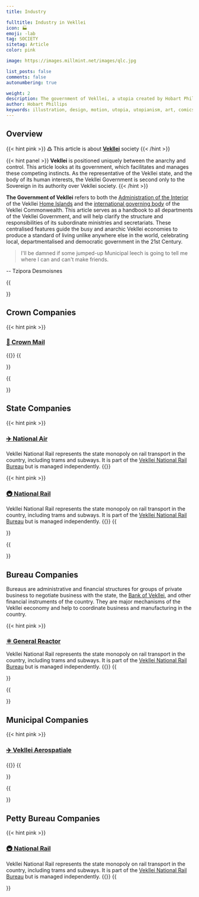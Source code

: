 ```yaml
---
title: Industry

fulltitle: Industry in Vekllei
icon: 🏭
emoji: -lab
tag: SOCIETY
sitetag: Article
color: pink

image: https://images.millmint.net/images/qlc.jpg

list_posts: false
comments: false
autonumbering: true

weight: 2
description: The government of Vekllei, a utopia created by Hobart Phillips.
author: Hobart Phillips
keywords: illustration, design, motion, utopia, utopianism, art, comics, comic, hobart, phillips, vekllei, millmint
---
```


## Overview
{{< hint pink >}}
߷ This article is about [**Vekllei**](/utopia/vekllei) society
{{< /hint >}}

{{< hint panel >}}
**Vekllei** is positioned uniquely between the anarchy and control. This article looks at its government, which facilitates and manages these competing instincts. As the representative of the Vekllei state, and the body of its human interests, the Vekllei Government is second only to the Sovereign in its authority over Vekllei society.
{{< /hint >}}

**The Government of Vekllei** refers to both the [Administration of the Interior](/utopia/vekllei/society/government/#administration-of-the-interior) of the Vekllei [Home Islands](/utopia/vekllei/) and the [international governing body](/utopia/vekllei/society/government/#administration-of-the-commonwealth) of the Vekllei Commonwealth. This article serves as a handbook to all departments of the Vekllei Government, and will help clarify the structure and responsibilities of its subordinate ministries and secretariats. These centralised features guide the busy and anarchic Vekllei economies to produce a standard of living unlike anywhere else in the world, celebrating local, departmentalised and democratic government in the 21st Century.

> I'll be damned if some jumped-up Municipal leech is going to tell me where I can and can't make friends.

-- Tzipora Desmoisnes
  
{{<section>}}
## Crown Companies

{{< hint pink >}}
### [<span class="smallicon">📯</span> Crown Mail](/utopia/vekllei/society/industry/mail)
{{</hint>}}
{{</section>}}

{{<section>}}
## State Companies

{{< hint pink >}}
### [<span class="smallicon">✈️</span> National Air](/utopia/vekllei/society/industry/air)
Vekllei National Rail represents the state monopoly on rail transport in the country, including trams and subways. It is part of the [Vekllei National Rail Bureau](/utopia/vekllei/society/government/#national-railways-bureau) but is managed independently.
{{</hint>}}

{{< hint pink >}}
### [<span class="smallicon">🚇</span> National Rail](/utopia/vekllei/society/industry/rail)
Vekllei National Rail represents the state monopoly on rail transport in the country, including trams and subways. It is part of the [Vekllei National Rail Bureau](/utopia/vekllei/society/government/#national-railways-bureau) but is managed independently.
{{</hint>}}
{{</section>}}

{{<section>}}
## Bureau Companies

Bureaus are administrative and financial structures for groups of private business to negotiate business with the state, the [Bank of Vekllei](/utopia/vekllei/society/government/#bank-of-vekllei), and other financial instruments of the country. They are major mechanisms of the Vekllei eeconomy and help to coordinate business and manufacturing in the country.

{{< hint pink >}}
### [<span class="smallicon">⚛️</span> General Reactor](/utopia/vekllei/society/industry/rail)
Vekllei National Rail represents the state monopoly on rail transport in the country, including trams and subways. It is part of the [Vekllei National Rail Bureau](/utopia/vekllei/society/government/#vekllei-national-rail-bureau) but is managed independently.
{{</hint>}}
{{</section>}}

{{<section>}}
## Municipal Companies

{{< hint pink >}}
### [<span class="smallicon">✈️</span> Vekllei Aerospatiale](/utopia/vekllei/society/industry/aerospatiale)
{{</hint>}}
{{</section>}}

{{<section>}}
## Petty Bureau Companies

{{< hint pink >}}
### [<span class="smallicon">🚇</span> National Rail](/utopia/vekllei/society/industry/rail)
Vekllei National Rail represents the state monopoly on rail transport in the country, including trams and subways. It is part of the [Vekllei National Rail Bureau](/utopia/vekllei/society/government/#vekllei-national-rail-bureau) but is managed independently.
{{</hint>}}
{{</section>}}

<style>
/* flags */
.row {
  display: flex;
  margin-left: auto;
  margin-right: auto;
}
.column {
  flex: 33.33%;
  padding: 10px;
}
@media (max-width: 1250px) {
  .row {
	display: none;
  }
}
</style>
